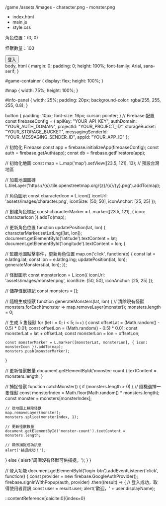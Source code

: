 /game
  /assets
    /images
      - character.png
      - monster.png
  - index.html
  - main.js
  - style.css
<!DOCTYPE html>
<html lang="zh-TW">
<head>
  <meta charset="UTF-8">
  <meta name="viewport" content="width=device-width, initial-scale=1.0">
  <title>寶可夢捕捉遊戲</title>
  <link rel="stylesheet" href="style.css">
  <link rel="stylesheet" href="https://unpkg.com/leaflet/dist/leaflet.css" />
</head>
<body>
  <div id="game-container">
    <div id="map"></div>
    <div id="info-panel">
      <p>角色位置：(<span id="latitude">0</span>, <span id="longitude">0</span>)</p>
      <p>怪獸數量：<span id="monster-count">100</span></p>
      <button id="login-btn">登入</button>
    </div>
  </div>
  <script src="https://unpkg.com/leaflet/dist/leaflet.js"></script>
  <script src="https://www.gstatic.com/firebasejs/9.6.1/firebase-app.js"></script>
  <script src="https://www.gstatic.com/firebasejs/9.6.1/firebase-auth.js"></script>
  <script src="https://www.gstatic.com/firebasejs/9.6.1/firebase-firestore.js"></script>
  <script src="main.js"></script>
</body>
</html>
body, html {
  margin: 0;
  padding: 0;
  height: 100%;
  font-family: Arial, sans-serif;
}

#game-container {
  display: flex;
  height: 100%;
}

#map {
  width: 75%;
  height: 100%;
}

#info-panel {
  width: 25%;
  padding: 20px;
  background-color: rgba(255, 255, 255, 0.8);
}

button {
  padding: 10px;
  font-size: 16px;
  cursor: pointer;
}
// Firebase 配置
const firebaseConfig = {
  apiKey: "YOUR_API_KEY",
  authDomain: "YOUR_AUTH_DOMAIN",
  projectId: "YOUR_PROJECT_ID",
  storageBucket: "YOUR_STORAGE_BUCKET",
  messagingSenderId: "YOUR_MESSAGING_SENDER_ID",
  appId: "YOUR_APP_ID"
};

// 初始化 Firebase
const app = firebase.initializeApp(firebaseConfig);
const auth = firebase.getAuth(app);
const db = firebase.getFirestore(app);

// 初始化地圖
const map = L.map('map').setView([23.5, 121], 13); // 預設台灣地區

// 加載地圖圖磚
L.tileLayer('https://{s}.tile.openstreetmap.org/{z}/{x}/{y}.png').addTo(map);

// 角色圖示
const characterIcon = L.icon({
  iconUrl: 'assets/images/character.png',
  iconSize: [50, 50],
  iconAnchor: [25, 25]
});

// 創建角色標記
const characterMarker = L.marker([23.5, 121], { icon: characterIcon }).addTo(map);

// 更新角色位置
function updatePosition(lat, lon) {
  characterMarker.setLatLng([lat, lon]);
  document.getElementById('latitude').textContent = lat;
  document.getElementById('longitude').textContent = lon;
}

// 監聽地圖點擊事件，更新角色位置
map.on('click', function(e) {
  const lat = e.latlng.lat;
  const lon = e.latlng.lng;
  updatePosition(lat, lon);
  generateMonsters(lat, lon);
});

// 怪獸圖示
const monsterIcon = L.icon({
  iconUrl: 'assets/images/monster.png',
  iconSize: [50, 50],
  iconAnchor: [25, 25]
});

// 儲存怪獸標記
const monsters = [];

// 隨機生成怪獸
function generateMonsters(lat, lon) {
  // 清除現有怪獸
  monsters.forEach(monster => map.removeLayer(monster));
  monsters.length = 0;

  // 生成 5 隻怪獸
  for (let i = 0; i < 5; i++) {
    const offsetLat = (Math.random() - 0.5) * 0.01;
    const offsetLon = (Math.random() - 0.5) * 0.01;
    const monsterLat = lat + offsetLat;
    const monsterLon = lon + offsetLon;

    const monsterMarker = L.marker([monsterLat, monsterLon], { icon: monsterIcon }).addTo(map);
    monsters.push(monsterMarker);
  }

  // 更新怪獸數量
  document.getElementById('monster-count').textContent = monsters.length;
}

// 捕捉怪獸
function catchMonster() {
  if (monsters.length > 0) {
    // 隨機選擇一隻怪獸
    const monsterIndex = Math.floor(Math.random() * monsters.length);
    const monster = monsters[monsterIndex];

    // 從地圖上移除怪獸
    map.removeLayer(monster);
    monsters.splice(monsterIndex, 1);

    // 更新怪獸數量
    document.getElementById('monster-count').textContent = monsters.length;

    // 顯示捕捉成功訊息
    alert('捕捉成功！');
  } else {
    alert('周圍沒有怪獸可供捕捉。');
  }
}

// 登入功能
document.getElementById('login-btn').addEventListener('click', function() {
  const provider = new firebase.GoogleAuthProvider();
  firebase.signInWithPopup(auth, provider)
    .then((result) => {
      // 登入成功，取得使用者資訊
      const user = result.user;
      alert('歡迎，' + user.displayName);
     
::contentReference[oaicite:0]{index=0}
 
